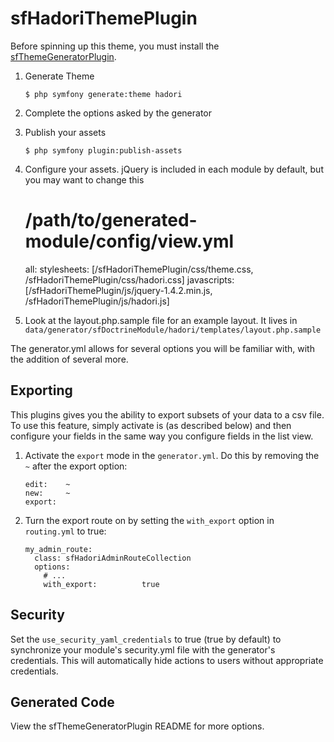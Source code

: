 sfHadoriThemePlugin
===================

Before spinning up this theme, you must install the
[sfThemeGeneratorPlugin](http://github.com/bshaffer/sfThemeGeneratorPlugin).

 1. Generate Theme

        $ php symfony generate:theme hadori

 1. Complete the options asked by the generator

 1. Publish your assets

        $ php symfony plugin:publish-assets

 1. Configure your assets.  jQuery is included in each module by default, but you may want to change this

    # /path/to/generated-module/config/view.yml
    all:
      stylesheets:     [/sfHadoriThemePlugin/css/theme.css, /sfHadoriThemePlugin/css/hadori.css]
      javascripts:     [/sfHadoriThemePlugin/js/jquery-1.4.2.min.js, /sfHadoriThemePlugin/js/hadori.js]        

 1. Look at the layout.php.sample file for an example layout. It lives in `data/generator/sfDoctrineModule/hadori/templates/layout.php.sample`
 
The generator.yml allows for several options you will be familiar with,
with the addition of several more.

Exporting
---------

This plugins gives you the ability to export subsets of your data to a csv
file. To use this feature, simply activate is (as described below) and
then configure your fields in the same way you configure fields in the
list view.

 1. Activate the `export` mode in the `generator.yml`. Do this by removing
    the `~` after the export option:

        edit:    ~
        new:     ~
        export:

 1. Turn the export route on by setting the `with_export` option in `routing.yml`
    to true:

        my_admin_route:
          class: sfHadoriAdminRouteCollection
          options:
            # ...
            with_export:          true

Security
--------

Set the `use_security_yaml_credentials` to true (true by default) to
synchronize your module's security.yml file with the generator's credentials.
This will automatically hide actions to users without appropriate credentials.

Generated Code
--------------

View the sfThemeGeneratorPlugin README for more options.